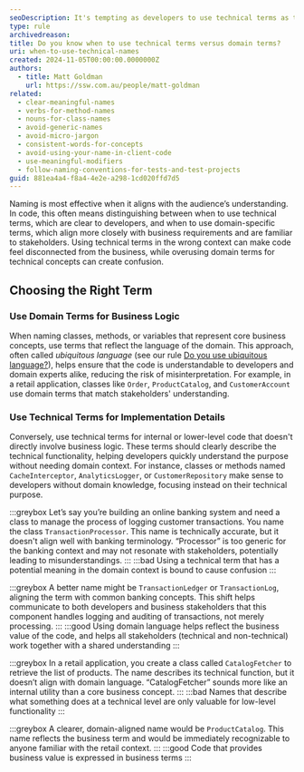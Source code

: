 ```yaml
---
seoDescription: It's tempting as developers to use technical terms as they accurately represent a complex concept. We're often told to avoid this and use domain-specific terms instead, but know when to use each is just as important.
type: rule
archivedreason:
title: Do you know when to use technical terms versus domain terms?
uri: when-to-use-technical-names
created: 2024-11-05T00:00:00.0000000Z
authors:
  - title: Matt Goldman
    url: https://ssw.com.au/people/matt-goldman
related:
  - clear-meaningful-names
  - verbs-for-method-names
  - nouns-for-class-names
  - avoid-generic-names
  - avoid-micro-jargon
  - consistent-words-for-concepts
  - avoid-using-your-name-in-client-code
  - use-meaningful-modifiers
  - follow-naming-conventions-for-tests-and-test-projects
guid: 881ea4a4-f8a4-4e2e-a298-1cd020ffd7d5
---
```


Naming is most effective when it aligns with the audience’s understanding. In code, this often means distinguishing between when to use technical terms, which are clear to developers, and when to use domain-specific terms, which align more closely with business requirements and are familiar to stakeholders. Using technical terms in the wrong context can make code feel disconnected from the business, while overusing domain terms for technical concepts can create confusion.

<!--endintro-->

## Choosing the Right Term
### Use Domain Terms for Business Logic
When naming classes, methods, or variables that represent core business concepts, use terms that reflect the language of the domain. This approach, often called *ubiquitous language* (see our rule [Do you use ubiquitous language?](/ubiquitous-language)), helps ensure that the code is understandable to developers and domain experts alike, reducing the risk of misinterpretation. For example, in a retail application, classes like `Order`, `ProductCatalog`, and `CustomerAccount` use domain terms that match stakeholders' understanding.

### Use Technical Terms for Implementation Details
Conversely, use technical terms for internal or lower-level code that doesn't directly involve business logic. These terms should clearly describe the technical functionality, helping developers quickly understand the purpose without needing domain context. For instance, classes or methods named `CacheInterceptor`, `AnalyticsLogger`, or `CustomerRepository` make sense to developers without domain knowledge, focusing instead on their technical purpose.

:::greybox
Let’s say you’re building an online banking system and need a class to manage the process of logging customer transactions. You name the class `TransactionProcessor`. This name is technically accurate, but it doesn't align well with banking terminology. “Processor” is too generic for the banking context and may not resonate with stakeholders, potentially leading to misunderstandings.
:::
:::bad
Using a technical term that has a potential meaning in the domain context is bound to cause confusion
:::

:::greybox
A better name might be `TransactionLedger` or `TransactionLog`, aligning the term with common banking concepts. This shift helps communicate to both developers and business stakeholders that this component handles logging and auditing of transactions, not merely processing.
:::
:::good
Using domain language helps reflect the business value of the code, and helps all stakeholders (technical and non-technical) work together with a shared understanding
:::

:::greybox
In a retail application, you create a class called `CatalogFetcher` to retrieve the list of products. The name describes its technical function, but it doesn’t align with domain language. “CatalogFetcher” sounds more like an internal utility than a core business concept.
:::
:::bad
Names that describe what something does at a technical level are only valuable for low-level functionality
:::

:::greybox
A clearer, domain-aligned name would be `ProductCatalog`. This name reflects the business term and would be immediately recognizable to anyone familiar with the retail context.
:::
:::good
Code that provides business value is expressed in business terms
:::
